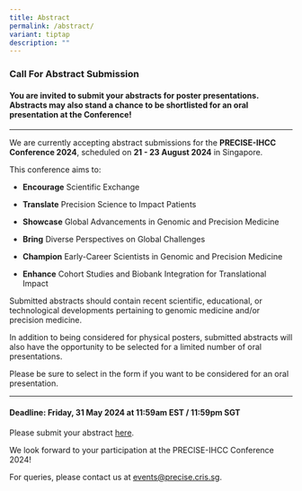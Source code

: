 ```yaml
---
title: Abstract
permalink: /abstract/
variant: tiptap
description: ""
---
```

<h3><strong>Call For Abstract Submission</strong></h3>
<h4>You are invited to submit your abstracts for poster presentations. Abstracts may also stand a chance to be shortlisted for an oral presentation at the Conference!</h4>
<p></p>
<hr>
<p>We are currently accepting abstract submissions for the <strong>PRECISE-IHCC Conference 2024</strong>,
scheduled on <strong>21 - 23 August 2024</strong> in Singapore.</p>
<p>This conference aims to:</p>
<ul data-tight="true" class="tight">
<li>
<p><strong>Encourage</strong> Scientific Exchange</p>
</li>
<li>
<p><strong>Translate</strong> Precision Science to Impact Patients</p>
</li>
<li>
<p><strong>Showcase</strong> Global Advancements in Genomic and Precision
Medicine</p>
</li>
<li>
<p><strong>Bring</strong> Diverse Perspectives on Global Challenges</p>
</li>
<li>
<p><strong>Champion</strong> Early-Career Scientists in Genomic and Precision
Medicine</p>
</li>
<li>
<p><strong>Enhance</strong> Cohort Studies and Biobank Integration for Translational
Impact</p>
</li>
</ul>
<p>Submitted abstracts should contain recent scientific, educational, or
technological developments pertaining to genomic medicine and/or precision
medicine.</p>
<p>In addition to being considered for physical posters, submitted abstracts
will also have the opportunity to be selected for a limited number of oral
presentations.</p>
<p>Please be sure to select in the form if you want to be considered for
an oral presentation.</p>
<hr>
<h4>Deadline: Friday, 31 May 2024 at 11:59am EST / 11:59pm SGT</h4>
<p>Please submit your abstract <a href="https://form.gov.sg/65681f27991ea30012ec9845" rel="noopener noreferrer nofollow" target="_blank">here</a>.&nbsp;</p>
<p>We look forward to your participation at the PRECISE-IHCC Conference 2024!</p>
<p>For queries, please contact us at <a href="mailto:events@precise.cris.sg" rel="noopener noreferrer nofollow" target="_blank">events@precise.cris.sg</a>.</p>